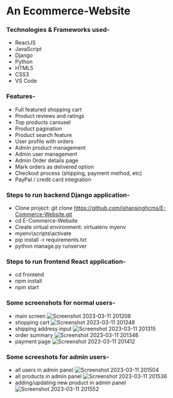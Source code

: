 # An Ecommerce-Website

<h3>Technologies & Frameworks used-</h3>

* ReactJS
* JavaScript
* Django
* Python
* HTML5
* CSS3
* VS Code

<h3>Features-</h3>

* Full featured shopping cart
* Product reviews and ratings
* Top products carousel
* Product pagination
* Product search feature
* User profile with orders
* Admin product management
* Admin user management
* Admin Order details page
* Mark orders as delivered option
* Checkout process (shipping, payment method, etc)
* PayPal / credit card integration


<h3>Steps to run backend Django application-</h3>

* Clone project: git clone https://github.com/ishansinghcms/E-Commerce-Website.git
* cd E-Commerce-Website
* Create virtual environment: virtualenv myenv
* myenv\scripts\activate
* pip install -r requirements.txt
* python manage.py runserver

<h3>Steps to run frontend React application-</h3>

* cd frontend
* npm install
* npm start

<h3>Some screenshots for normal users-</h3>

* main screen
![Screenshot 2023-03-11 201208](https://user-images.githubusercontent.com/66079152/224491106-ec443e8d-5a6e-4dd2-9088-800e91de8215.png)
* shopping cart
![Screenshot 2023-03-11 201248](https://user-images.githubusercontent.com/66079152/224491116-d28a6de6-e14b-45d6-878e-d803a5bba71e.png)
* shipping address input
![Screenshot 2023-03-11 201315](https://user-images.githubusercontent.com/66079152/224491122-17b4a0ca-c8a8-461d-af7c-5b5c60c9f81e.png)
* order summary
![Screenshot 2023-03-11 201346](https://user-images.githubusercontent.com/66079152/224491127-0e2c90af-5091-41ba-919b-fdf4aa2c1719.png)
* payment page
![Screenshot 2023-03-11 201412](https://user-images.githubusercontent.com/66079152/224491149-051d8a16-9883-4498-83b4-fa0c5a891cbf.png)

<h3>Some screeshots for admin users-</h3>

* all users in admin panel
![Screenshot 2023-03-11 201504](https://user-images.githubusercontent.com/66079152/224491178-f3c9cbdb-1255-486f-b11a-9c0828362b1b.png)
* all products in admin panel
![Screenshot 2023-03-11 201536](https://user-images.githubusercontent.com/66079152/224491181-f8f87052-ed38-4753-bc35-692384c8fb60.png)
* adding/updating new product in admin panel
![Screenshot 2023-03-11 201552](https://user-images.githubusercontent.com/66079152/224491183-889e94b6-94cd-4f87-9756-2f3c43afb05c.png)
